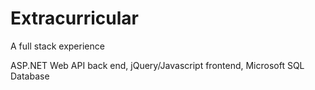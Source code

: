 # Extracurricular

A full stack experience

ASP.NET Web API back end, jQuery/Javascript frontend, Microsoft SQL Database
